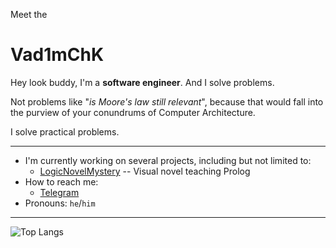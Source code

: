 Meet the
# Vad1mChK

<!--
**Vad1mChK/Vad1mChK** is a ✨ _special_ ✨ repository because its `README.md` (this file) appears on your GitHub profile.

Here are some ideas to get you started:

- 🔭 I’m currently working on ...
- 🌱 I’m currently learning ...
- 👯 I’m looking to collaborate on ...
- 🤔 I’m looking for help with ...
- 💬 Ask me about ...
- 📫 How to reach me: ...
- 😄 Pronouns: ...
- ⚡ Fun fact: ...
-->

Hey look buddy, I'm a **software engineer**. And I solve problems.

Not problems like "*is Moore's law still relevant*", because that would fall into the purview of your conundrums of Computer Architecture.

I solve practical problems.

---

- I'm currently working on several projects, including but not limited to:
  - [LogicNovelMystery](https://github.com/Vad1mChK/LogicNovelMystery) -- Visual novel teaching Prolog
- How to reach me:
  - [Telegram](https://t.me/Varargparse) 
- Pronouns: `he`/`him`

---

![Top Langs](https://github-readme-stats.vercel.app/api/top-langs/?username=Vad1mChK&theme=tokyonight&hide=html)
